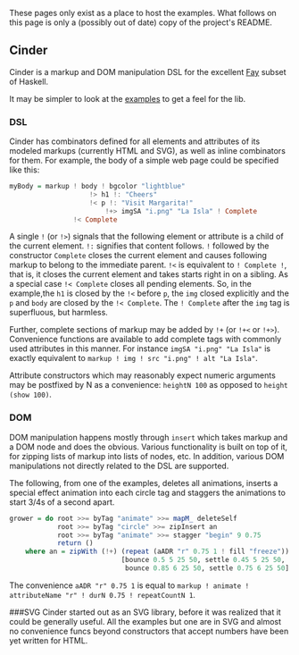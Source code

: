 These pages only exist as a place to host the examples.  What follows on this page
is only a (possibly out of date) copy of the project's README.

## Cinder
Cinder is a markup and DOM manipulation DSL for the excellent [Fay](http://fay-lang.org) subset of Haskell.

It may be simpler to look at the [examples](http://crooney.github.io/cinder) to get a feel for the lib.

### DSL
Cinder has combinators defined for all elements and attributes of its modeled markups (currently HTML and SVG), as well as inline combinators for them. For example, the body of a simple web page could be specified like this:

```haskell
myBody = markup ! body ! bgcolor "lightblue"
                    !> h1 !: "Cheers"
                    !< p !: "Visit Margarita!"
                        !+> imgSA "i.png" "La Isla" ! Complete
                !< Complete
```

A single `!` (or `!>`) signals that the following element or attribute is a child of the current element. `!:` signifies that content follows. `!` followed by the constructor `Complete` closes the current element and causes following markup to belong to the immediate parent. `!<` is equivalent to `! Complete !`, that is, it closes the current element and takes starts right in on a sibling. As a special case `!< Complete` closes all pending elements. So, in the example,the `h1` is closed by the `!<` before `p`, the `img` closed explicitly and the `p` and `body` are closed by the `!< Complete`. The `! Complete` after the `img` tag is superfluous, but harmless.

Further, complete sections of markup may be added by `!+` (or `!+<` or `!+>`). Convenience functions are available to add complete tags with commonly used attributes in this manner.  For instance `imgSA "i.png" "La Isla"` is exactly equivalent to `markup ! img ! src "i.png" ! alt "La Isla"`.

Attribute constructors which may reasonably expect numeric arguments may be postfixed by N as a convenience: `heightN 100` as opposed to `height (show 100)`.

### DOM
DOM manipulation happens mostly through `insert` which takes markup and a DOM node and does the obvious. Various functionality is built on top of it, for zipping lists of markup into lists of nodes, etc. In addition, various DOM manipulations not directly related to the DSL are supported.

The following, from one of the examples, deletes all animations, inserts a special effect animation into each circle tag and staggers the animations to start 3/4s of a second apart.

```haskell
grower = do root >>= byTag "animate" >>= mapM_ deleteSelf
            root >>= byTag "circle" >>= zipInsert an
            root >>= byTag "animate" >>= stagger "begin" 9 0.75
            return ()
    where an = zipWith (!+) (repeat (aADR "r" 0.75 1 ! fill "freeze"))
                            [bounce 0.5 5 25 50, settle 0.45 5 25 50,
                             bounce 0.85 6 25 50, settle 0.75 6 25 50]
```
The convenience `aADR "r" 0.75 1` is equal to `markup ! animate ! attributeName "r" ! durN 0.75 ! repeatCountN 1`.

###SVG
Cinder started out as an SVG library, before it was realized that it could be generally useful.  All the examples but one are in SVG and almost no convenience funcs beyond constructors that accept numbers have been yet written for HTML.
